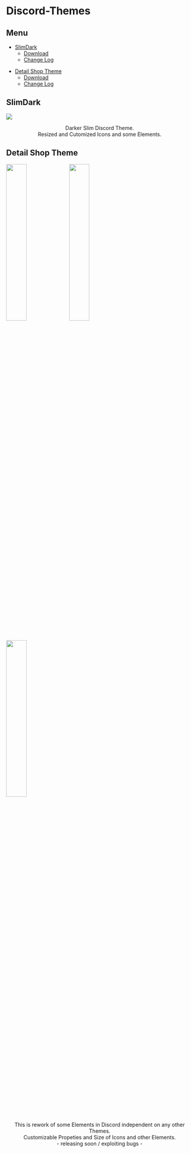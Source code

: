 # Discord-Themes
## Menu
- <a href="https://github.com/neostetic/Discord-Themes#slimdark">SlimDark</a>
  - <a href="https://github.com/neostetic/Discord-Themes#slimdark">Download</a>
  - <a href="https://github.com/neostetic/Discord-Themes#slimdark">Change Log</a>
<!--<img src="https://i.imgur.com/gZug4Fu.png" width="20%">-->

- <a href="https://github.com/neostetic/Discord-Themes#detail-shop-theme">Detail Shop Theme</a>
  - <a href="https://github.com/neostetic/Discord-Themes#detail-shop-theme">Download</a>
  - <a href="https://github.com/neostetic/Discord-Themes#detail-shop-theme">Change Log</a>

## SlimDark
<img src="https://i.imgur.com/dT27D1H.png">
<p align="center">
  Darker Slim Discord Theme.<br>
  Resized and Cutomized Icons and some Elements.
</p>

## Detail Shop Theme

<img src="https://i.imgur.com/RVfn2ja.png" width="32.9%"> <img src="https://i.imgur.com/vMbM9Fn.png" width="32.9%"> <img src="https://i.imgur.com/JW3OmqM.png" width="32.9%">
<p align="center">
  This is rework of some Elements in Discord independent on any other Themes.<br>
  Customizable Propeties and Size of Icons and other Elements.<br>
  - releasing soon / exploiting bugs -
</p>
